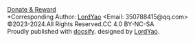 <span id="donate">
<a href="https://yaoqs.github.io/Donate" title="大吉大利 今晚吃鸡">Donate & Reward </a>
</span>
<br/>
<span>
*Corresponding Author: <a id="author" href="https://github.com/yaoqs">LordYao</a> &lt;Email: 350788415@qq.com&gt;
<br/>&copy;2023-<span id="year">2024</span>.All Rights Reserved.CC 4.0 BY-NC-SA
</span>
<br/>
<span>Proudly published with <a href="https://github.com/docsifyjs/docsify" target="_blank">docsify</a>.</span>
<span> designed by <a href="https://yaoqs.github.io" target="_blank">LordYao</a>.</span>
